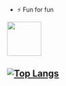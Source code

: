 - ⚡ Fun for fun

<a href="https://github.com/tulamelkii/openstack">
  <img height="80" align="center" src="https://github-readme-stats.vercel.app/api/pin/?username=tulamelkii&repo=openstack&theme=transparent" />


## [![Top Langs](https://github-readme-stats.vercel.app/api/top-langs/?username=tulamelkii&layout=donut&cache_seconds=86400&theme=transparent)](https://github.com/tulamelkii/tulamelkii) 


<!---
tulamelkii/tulamelkii is a ✨ special ✨ repository because its `README.md` (this file) appears on your GitHub profile.
You can click the Preview link to take a look at your changes.
--->
